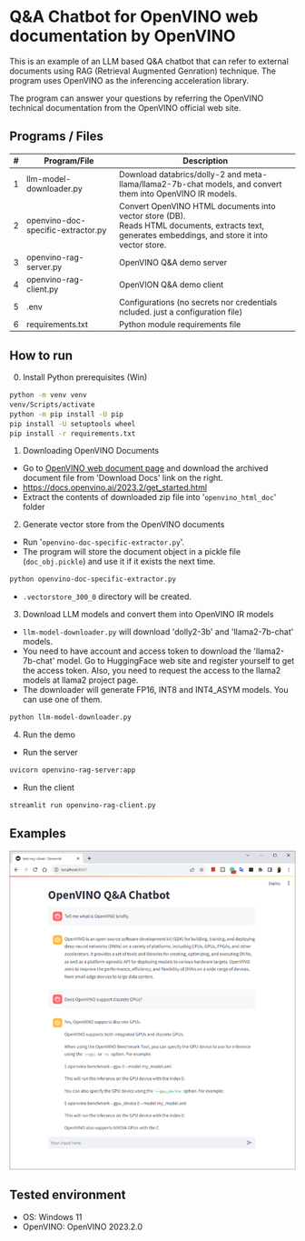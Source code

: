 # Q&A Chatbot for OpenVINO web documentation by OpenVINO

This is an example of an LLM based Q&A chatbot that can refer to external documents using RAG (Retrieval Augmented Genration) technique. The program uses OpenVINO as the inferencing acceleration library.

The program can answer your questions by referring the OpenVINO technical documentation from the OpenVINO official web site.

## Programs / Files

|#|Program/File|Description|
|---|---|---|
|1|llm-model-downloader.py|Download databrics/dolly-2 and meta-llama/llama2-7b-chat models, and convert them into OpenVINO IR models.|
|2|openvino-doc-specific-extractor.py|Convert OpenVINO HTML documents into vector store (DB).<br>Reads HTML documents, extracts text, generates embeddings, and store it into vector store.|
|3|openvino-rag-server.py|OpenVINO Q&A demo server|
|4|openvino-rag-client.py|OpenVION Q&A demo client|
|5|.env|Configurations (no secrets nor credentials ncluded. just a configuration file)|
|6|requirements.txt|Python module requirements file|

## How to run

0. Install Python prerequisites
(Win)
```sh
python -m venv venv
venv/Scripts/activate
python -m pip install -U pip
pip install -U setuptools wheel
pip install -r requirements.txt
```

1. Downloading OpenVINO Documents
- Go to [OpenVINO web document page](https://docs.openvino.ai/2023.2/get_started.html) and download the archived document file from 'Download Docs' link on the right.
- https://docs.openvino.ai/2023.2/get_started.html
- Extract the contents of downloaded zip file into '`openvino_html_doc`' folder

2. Generate vector store from the OpenVINO documents
- Run '`openvino-doc-specific-extractor.py`'.
- The program will store the document object in a pickle file (`doc_obj.pickle`) and use it if it exists the next time.
```sh
python openvino-doc-specific-extractor.py
```
- `.vectorstore_300_0` directory will be created.

3. Download LLM models and convert them into OpenVINO IR models
- `llm-model-downloader.py` will download 'dolly2-3b' and 'llama2-7b-chat' models.
- You need to have account and access token to download the 'llama2-7b-chat' model. Go to HuggingFace web site and register yourself to get the access token. Also, you need to request the access to the llama2 models at llama2 project page.
- The downloader will generate FP16, INT8 and INT4_ASYM models. You can use one of them.
```sh
python llm-model-downloader.py
```

4. Run the demo
- Run the server
```sh
uvicorn openvino-rag-server:app
```
- Run the client
```sh
streamlit run openvino-rag-client.py
``` 

## Examples
![pic1](./resources/screenshot1.png)

## Tested environment
- OS: Windows 11
- OpenVINO: OpenVINO 2023.2.0
